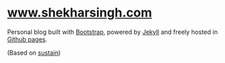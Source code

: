 
# www.shekharsingh.com

Personal blog built with [Bootstrap](http://getbootstrap.com/), powered by [Jekyll](http://jekyllrb.com/) and freely
hosted in [Github pages](https://pages.github.com/).

(Based on [sustain](https://biomadeira.github.io/sustain))


